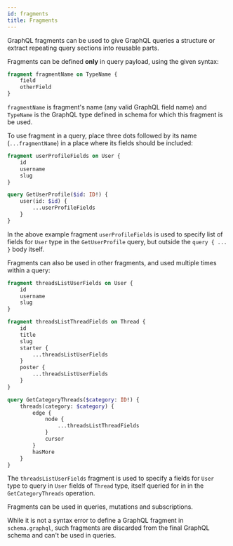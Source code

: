 ```yaml
---
id: fragments
title: Fragments
---
```


GraphQL fragments can be used to give GraphQL queries a structure or extract repeating query sections into reusable parts.

Fragments can be defined **only** in query payload, using the given syntax:

```graphql
fragment fragmentName on TypeName {
    field
    otherField
}
```

`fragmentName` is fragment's name (any valid GraphQL field name) and `TypeName` is the GraphQL type defined in schema for which this fragment is be used.

To use fragment in a query, place three dots followed by its name (`...fragmentName`) in a place where its fields should be included:

```graphql
fragment userProfileFields on User {
    id
    username
    slug
}

query GetUserProfile($id: ID!) {
    user(id: $id) {
        ...userProfileFields
    }
}
```

In the above example fragment `userProfileFields` is used to specify list of fields for `User` type in the `GetUserProfile` query, but outside the `query { ... }` body itself.

Fragments can also be used in other fragments, and used multiple times within a query:

```graphql
fragment threadsListUserFields on User {
    id
    username
    slug
}

fragment threadsListThreadFields on Thread {
    id
    title
    slug
    starter {
        ...threadsListUserFields
    }
    poster {
        ...threadsListUserFields
    }
}

query GetCategoryThreads($category: ID!) {
    threads(category: $category) {
        edge {
            node {
                ...threadsListThreadFields
            }
            cursor
        }
        hasMore
    }
}
```

The `threadsListUserFields` fragment is used to specify a fields for `User` type to query in `User` fields of `Thread` type, itself queried for in in the `GetCategoryThreads` operation.

Fragments can be used in queries, mutations and subscriptions.

While it is not a syntax error to define a GraphQL fragment in `schema.graphql`, such fragments are discarded from the final GraphQL schema and can't be used in queries.
